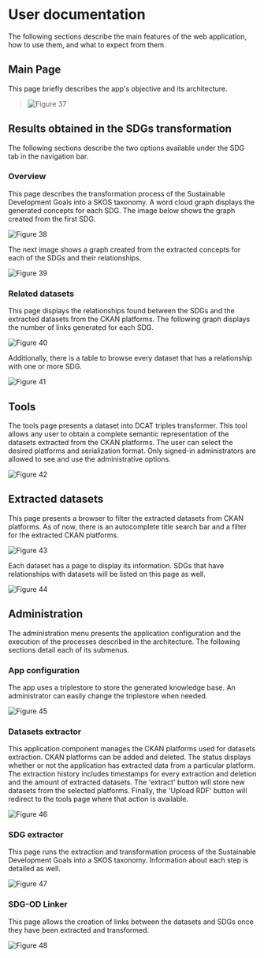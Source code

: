 # User documentation

The following sections describe the main features of the web application, how to use them, and what to expect from them.

## Main Page
This page briefly describes the app's objective and its architecture. 

> ![Figure 37](https://imgur.com/WZiDrPb.png)

## Results obtained in the SDGs transformation
The following sections describe the two options available under the SDG tab in the navigation bar.

### Overview
This page describes the transformation process of the Sustainable Development Goals into a SKOS taxonomy.  A word cloud graph displays the generated concepts for each SDG.  The image below shows the graph created from the first SDG.

![Figure 38](https://imgur.com/zlq7G3M.png)
 
The next image shows a graph created from the extracted concepts for each of the SDGs and their relationships.  

![Figure 39](https://imgur.com/P6VT16P.png)

### Related datasets
This page displays the relationships found between the SDGs and the extracted datasets from the CKAN platforms. The following graph displays the number of links generated for each SDG.

![Figure 40](https://imgur.com/kvunZsx.png)

Additionally, there is a table to browse every dataset that has a relationship with one or more SDG.

![Figure 41](https://imgur.com/Mf11o43.png)

## Tools
The tools page presents a dataset into DCAT triples transformer. This tool allows any user to obtain a complete semantic representation of the datasets extracted from the CKAN platforms.  The user can select the desired platforms and serialization format. Only signed-in administrators are allowed to see and use the administrative options.

![Figure 42](https://imgur.com/OCR3iqu.png)

## Extracted datasets
This page presents a browser to filter the extracted datasets from CKAN platforms. As of now,  there is an autocomplete title search bar and a filter for the extracted CKAN platforms.

![Figure 43](https://imgur.com/lqfcY3j.png)

Each dataset has a page to display its information. SDGs that have relationships with datasets will be listed on this page as well.

![Figure 44](https://imgur.com/3QICOSi.png)

## Administration
The administration menu presents the application configuration and the execution of the processes described in the architecture. The following sections detail each of its submenus.

### App configuration
The app uses a triplestore to store the generated knowledge base.  An administrator can easily change the triplestore when needed.

![Figure 45](https://imgur.com/s2I0es9.png)

### Datasets extractor
This application component manages the CKAN platforms used for datasets extraction. CKAN platforms can be added and deleted. The status displays whether or not the application has extracted data from a particular platform. The extraction history includes timestamps for every extraction and deletion and the amount of extracted datasets. The 'extract' button will store new datasets from the selected platforms. Finally, the 'Upload RDF' button will redirect to the tools page where that action is available.

![Figure 46](https://imgur.com/SMa4YMw.png)

### SDG extractor
This page runs the extraction and transformation process of the Sustainable Development Goals into a SKOS taxonomy.  Information about each step is detailed as well.

![Figure 47](https://imgur.com/xosGoii.png)

### SDG-OD Linker
This page allows the creation of links between the datasets and SDGs once they have been extracted and transformed.

![Figure 48](https://imgur.com/GnSgZ2l.png)
